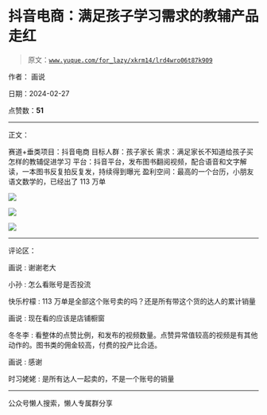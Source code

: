 # 抖音电商：满足孩子学习需求的教辅产品走红

> 原文：[`www.yuque.com/for_lazy/xkrm14/lrd4wro06t87k909`](https://www.yuque.com/for_lazy/xkrm14/lrd4wro06t87k909)

作者： 画说

日期：2024-02-27

点赞数：**51**

* * *

正文：

赛道+垂类项目：抖音电商 目标人群：孩子家长 需求：满足家长不知道给孩子买怎样的教辅促进学习
平台：抖音平台，发布图书翻阅视频，配合语音和文字解读，一本图书反复拍反复发，持续得到曝光 盈利空间：最高的一个台历，小朋友语文数学的，已经出了 113 万单

![](img/ec5b3bc2e83ecd289a59aef9c844793b.png)

![](img/d7e0ec28fe106debe40bcbd53327533b.png)

![](img/20560b7838cba0ccd5be906fc424e435.png)

* * *

评论区：

画说 : 谢谢老大

小孙 : 怎么看账号是否投流

快乐柠檬 : 113 万单是全部这个账号卖的吗？还是所有带这个货的达人的累计销量

画说 : 现在看的应该是店铺橱窗

冬冬李 : 看整体的点赞比例，和发布的视频数量。点赞异常值较高的视频是有其他动作的。图书类的佣金较高，付费的投产比合适。

画说 : 感谢

时习姥姥 : 是所有达人一起卖的，不是一个账号的销量

* * *

公众号懒人搜索，懒人专属群分享
